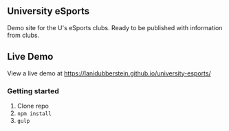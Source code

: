 ## University eSports
Demo site for the U's eSports clubs.  Ready to be published with information from clubs.

## Live Demo

View a live demo at https://lanidubberstein.github.io/university-esports/

### Getting started

1. Clone repo
2. `npm install`
3. `gulp`
